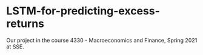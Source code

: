 # LSTM-for-predicting-excess-returns
Our project in the course 4330 - Macroeconomics and Finance, Spring 2021 at SSE.
